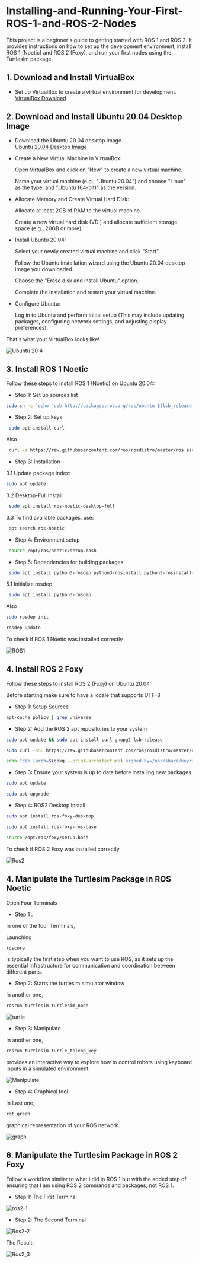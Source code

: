 # Installing-and-Running-Your-First-ROS-1-and-ROS-2-Nodes
This project is a beginner's guide to getting started with ROS 1 and ROS 2. It provides instructions on how to set up the development environment, install ROS 1 (Noetic) and ROS 2 (Foxy), and run your first nodes using the Turtlesim package.
## **1. Download and Install VirtualBox**
- Set up VirtualBox to create a virtual environment for development.  
[VirtualBox Download](https://www.virtualbox.org/wiki/Downloads)

## **2. Download and Install Ubuntu 20.04 Desktop Image**
- Download the Ubuntu 20.04 desktop image.  
[Ubuntu 20.04 Desktop Image](https://releases.ubuntu.com/20.04/)

- Create a New Virtual Machine in VirtualBox:
  
  Open VirtualBox and click on "New" to create a new virtual machine.
  
  Name your virtual machine (e.g., "Ubuntu 20.04") and choose "Linux" as the type, and "Ubuntu (64-bit)" as the version.

- Allocate Memory and Create Virtual Hard Disk:

  Allocate at least 2GB of RAM to the virtual machine.

  Create a new virtual hard disk (VDI) and allocate sufficient storage space (e.g., 20GB or more).

- Install Ubuntu 20.04:

  Select your newly created virtual machine and click "Start".

  Follow the Ubuntu installation wizard using the Ubuntu 20.04 desktop image you downloaded.

  Choose the "Erase disk and install Ubuntu" option.

  Complete the installation and restart your virtual machine.

- Configure Ubuntu:

  Log in to Ubuntu and perform initial setup (This may include updating packages, configuring network settings, and adjusting display preferences).

That's what your VirtualBox looks like!


  ![Ubuntu 20 4](https://github.com/justRuba/Installing-and-Running-Your-First-ROS-1-and-ROS-2-Nodes/assets/134620937/90858fd5-7a1e-44c4-a286-5a8c9f221ba2)


## **3. Install ROS 1 Noetic**

Follow these steps to install ROS 1 (Noetic) on Ubuntu 20.04:

- Step 1: Set up sources.list
 
```bash
sudo sh -c 'echo "deb http://packages.ros.org/ros/ubuntu $(lsb_release -sc) main" > /etc/apt/sources.list.d/ros-latest.list'
```

- Step 2: Set up keys

```bash
 sudo apt install curl
```
Also 

```bash
 curl -s https://raw.githubusercontent.com/ros/rosdistro/master/ros.asc | sudo apt-key add -
```

- Step 3: Installation
  
3.1 Update package index:
  
```bash
sudo apt update
```
3.2 Desktop-Full Install:

```bash
 sudo apt install ros-noetic-desktop-full
```
3.3 To find available packages, use:

```bash
 apt search ros-noetic
```
- Step 4: Environment setup

```bash
 source /opt/ros/noetic/setup.bash
```

- Step 5: Dependencies for building packages

```bash
 sudo apt install python3-rosdep python3-rosinstall python3-rosinstall-generator python3-wstool build-essential
```

5.1 Initialize rosdep

```bash
 sudo apt install python3-rosdep
```
Also

```bash
sudo rosdep init
```
```bash
rosdep update
```

To check if ROS 1 Noetic was installed correctly

![ROS1](https://github.com/justRuba/Installing-and-Running-Your-First-ROS-1-and-ROS-2-Nodes/assets/134620937/9e06e2f5-cfe1-4b3f-b60e-38fef480bbe2)

## **4. Install ROS 2 Foxy**

Follow these steps to install ROS 2 (Foxy) on Ubuntu 20.04:

Before starting make sure to have a locale that supports UTF-8

- Step 1: Setup Sources

```bash
apt-cache policy | grep universe 
```

- Step 2: Add the ROS 2 apt repositories to your system

```bash
sudo apt update && sudo apt install curl gnupg2 lsb-release
```
```bash
sudo curl -sSL https://raw.githubusercontent.com/ros/rosdistro/master/ros.key  -o /usr/share/keyrings/ros-archive-keyring.gpg 
```
```bash
echo "deb [arch=$(dpkg --print-architecture) signed-by=/usr/share/keyrings/ros-archive-keyring.gpg] http://packages.ros.org/ros2/ubuntu $(source /etc/os-release && echo $UBUNTU_CODENAME) main" | sudo tee /etc/apt/sources.list.d/ros2.list > /dev/null
```

- Step 3: Ensure your system is up to date before installing new packages

```bash
sudo apt update 
```
```bash
sudo apt upgrade
```

- Step 4: ROS2 Desktop Install

```bash
sudo apt install ros-foxy-desktop
```
```bash
sudo apt install ros-foxy-ros-base 
```
```bash
source /opt/ros/foxy/setup.bash   
```
To check if ROS 2 Foxy was installed correctly

![Ros2](https://github.com/justRuba/Installing-and-Running-Your-First-ROS-1-and-ROS-2-Nodes/assets/134620937/1d343c78-c71a-486c-bbd8-09309a5a796c)

## **4. Manipulate the Turtlesim Package in ROS Noetic**

Open Four Terminals

- Step 1 :

In one of the four Terminals,

Launching

```bash
roscore  
```
is typically the first step when you want to use ROS, as it sets up the essential infrastructure for communication and coordination between different parts.

- Step 2: Starts the turtlesim simulator window

In another one,

```bash
rosrun turtlesim turtlesim_node  
```

![turtle](https://github.com/justRuba/Installing-and-Running-Your-First-ROS-1-and-ROS-2-Nodes/assets/134620937/e3833822-61ed-4158-bf01-8e5eab90067a)

- Step 3: Manipulate

In another one, 

```bash
rosrun turtlesim turtle_teleop_key
```
provides an interactive way to explore how to control robots using keyboard inputs in a simulated environment.

![Manipulate](https://github.com/justRuba/Installing-and-Running-Your-First-ROS-1-and-ROS-2-Nodes/assets/134620937/4de03724-cd07-428e-9f82-ab227117683f)

- Step 4: Graphical tool 

In Last one,

```bash
rqt_graph
```
graphical representation of your ROS network.

![graph](https://github.com/justRuba/Installing-and-Running-Your-First-ROS-1-and-ROS-2-Nodes/assets/134620937/d1d43c02-9813-49a5-b397-32f0173a0a03)

## **6. Manipulate the Turtlesim Package in ROS 2 Foxy**

 Follow a workflow similar to what I did in ROS 1 but with the added step of ensuring that I am using ROS 2 commands and packages, not ROS 1.

 - Step 1: The First Terminal
   
![ros2-1](https://github.com/justRuba/Installing-and-Running-Your-First-ROS-1-and-ROS-2-Nodes/assets/134620937/e23e788d-dd79-4b74-a6c0-73358a3d2569)

- Step 2: The Second Terminal

![Ros2-2](https://github.com/justRuba/Installing-and-Running-Your-First-ROS-1-and-ROS-2-Nodes/assets/134620937/fd63b3ec-22cf-4e2b-a1d5-cbf01a0ba59d)

The Result:

![Ros2_3](https://github.com/justRuba/Installing-and-Running-Your-First-ROS-1-and-ROS-2-Nodes/assets/134620937/f1abb4b9-c125-4f28-92e3-ea78509e79ca)

